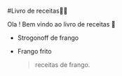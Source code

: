 #Livro de receitas:man_cook:

Ola ! Bem vindo ao livro de receitas :wave:

- Strogonoff de frango

- Frango frito

  > receitas de frango.